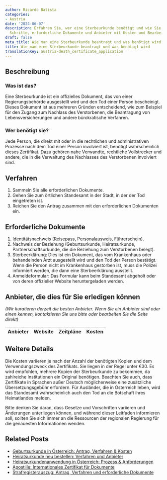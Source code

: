 ```yaml
---
author: Ricardo Batista
categories:
- Austria
date: '2024-06-07'
description: Erfahren Sie, wer eine Sterbeurkunde benötigt und wie Sie sie beantragen.
  Schritte, erforderliche Dokumente und Anbieter mit Kosten und Bearbeitungszeiten.
draft: false
meta_title: Wie man eine Sterbeurkunde beantragt und was benötigt wird
title: Wie man eine Sterbeurkunde beantragt und was benötigt wird
translationKey: austria-death_certificate_application
---
```



## Beschreibung
### Was ist das?
Eine Sterbeurkunde ist ein offizielles Dokument, das von einer Regierungsbehörde ausgestellt wird und den Tod einer Person bescheinigt. Dieses Dokument ist aus mehreren Gründen entscheidend, wie zum Beispiel für den Zugang zum Nachlass des Verstorbenen, die Beantragung von Lebensversicherungen und andere bürokratische Verfahren.

### Wer benötigt sie?
Jede Person, die direkt mit oder in die rechtlichen und administrativen Prozesse nach dem Tod einer Person involviert ist, benötigt wahrscheinlich dieses Zertifikat. Dazu gehören nahe Verwandte, rechtliche Vollstrecker und andere, die in die Verwaltung des Nachlasses des Verstorbenen involviert sind.

## Verfahren
1. Sammeln Sie alle erforderlichen Dokumente.
2. Gehen Sie zum örtlichen Standesamt in der Stadt, in der der Tod eingetreten ist.
3. Reichen Sie den Antrag zusammen mit den erforderlichen Dokumenten ein.

## Erforderliche Dokumente
1. Identitätsnachweis (Reisepass, Personalausweis, Führerschein).
2. Nachweis der Beziehung (Geburtsurkunde, Heiratsurkunde, Partnerschaftsurkunde, die die Beziehung zum Verstorbenen belegt).
3. Sterbeerklärung: Dies ist ein Dokument, das vom Krankenhaus oder behandelnden Arzt ausgestellt wird und den Tod der Person bestätigt. Wenn die Person nicht im Krankenhaus gestorben ist, muss die Polizei informiert werden, die dann eine Sterbeerklärung ausstellt.
4. Anmeldeformular: Das Formular kann beim Standesamt abgeholt oder von deren offizieller Website heruntergeladen werden.

## Anbieter, die dies für Sie erledigen können

_(Wir kuratieren derzeit die besten Anbieter. Wenn Sie ein Anbieter sind oder einen kennen, kontaktieren Sie uns bitte oder bearbeiten Sie die Seite direkt)_

| Anbieter | Website | Zeitpläne | Kosten |
| --------------- | --------------- | :-------------: | :-------------: |

## Weitere Details
Die Kosten variieren je nach der Anzahl der benötigten Kopien und dem Verwendungszweck des Zertifikats. Sie liegen in der Regel unter €30. Es wird empfohlen, mehrere Kopien der Sterbeurkunde zu bekommen, da zahlreiche Institutionen ein Original benötigen. Beachten Sie auch, dass Zertifikate in Sprachen außer Deutsch möglicherweise eine zusätzliche Übersetzungsgebühr erfordern.
Für Ausländer, die in Österreich leben, wird das Standesamt wahrscheinlich auch den Tod an die Botschaft ihres Heimatlandes melden.

Bitte denken Sie daran, dass Gesetze und Vorschriften variieren und Änderungen unterliegen können, und während dieser Leitfaden informieren soll, sollten Sie sich immer an die Ressourcen der regionalen Regierung für die genauesten Informationen wenden.
## Related Posts

- [Geburtsurkunde in Österreich: Antrag, Verfahren & Kosten](https://tramitit.com/de/guides/austria/geburtsurkunde_beantragen/)
- [Heiratsurkunde neu bestellen: Verfahren und Anbieter](https://tramitit.com/de/guides/austria/heiratsurkunde_nachbestellung/)
- [Heiratsurkundenanwendung in Österreich: Prozess & Anforderungen](https://tramitit.com/de/guides/austria/heiratsurkunde_beantragen/)
- [Apostille: Internationales Zertifikat für Dokumente](https://tramitit.com/de/guides/austria/apostille_beantragen/)
- [Strafregisterauszug: Antrag, Verfahren und erforderliche Dokumente](https://tramitit.com/de/guides/austria/fuhrungszeugnis_beantragen/)